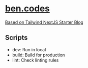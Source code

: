 # [ben.codes](https://ben.codes)

[Based on Tailwind NextJS Starter Blog](https://github.com/timlrx/tailwind-nextjs-starter-blog)

## Scripts

- dev: Run in local
- build: Build for production
- lint: Check linting rules
